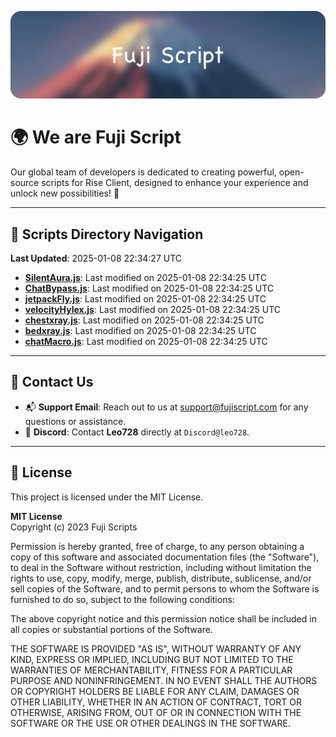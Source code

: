 ![Banner](.github/b.webp)

# 🌍 **We are Fuji Script**

Our global team of developers is dedicated to creating powerful, open-source scripts for Rise Client, designed to enhance your experience and unlock new possibilities! 🌟

---
<!-- SCRIPTS_NAVIGATION_START -->
## 📂 **Scripts Directory Navigation**

**Last Updated**: 2025-01-08 22:34:27 UTC

- **[SilentAura.js](scripts/SilentAura.js)**: Last modified on 2025-01-08 22:34:25 UTC
- **[ChatBypass.js](scripts/ChatBypass.js)**: Last modified on 2025-01-08 22:34:25 UTC
- **[jetpackFly.js](scripts/jetpackFly.js)**: Last modified on 2025-01-08 22:34:25 UTC
- **[velocityHylex.js](scripts/velocityHylex.js)**: Last modified on 2025-01-08 22:34:25 UTC
- **[chestxray.js](scripts/chestxray.js)**: Last modified on 2025-01-08 22:34:25 UTC
- **[bedxray.js](scripts/bedxray.js)**: Last modified on 2025-01-08 22:34:25 UTC
- **[chatMacro.js](scripts/chatMacro.js)**: Last modified on 2025-01-08 22:34:25 UTC

<!-- SCRIPTS_NAVIGATION_END -->

---

## 💬 **Contact Us**  
- 📬 **Support Email**: Reach out to us at [support@fujiscript.com](mailto:support@fujiscript.com) for any questions or assistance.  
- 💬 **Discord**: Contact **Leo728** directly at `Discord@leo728`.

---

## 📜 **License**

This project is licensed under the MIT License.  

**MIT License**  
Copyright (c) 2023 Fuji Scripts  

Permission is hereby granted, free of charge, to any person obtaining a copy of this software and associated documentation files (the "Software"), to deal in the Software without restriction, including without limitation the rights to use, copy, modify, merge, publish, distribute, sublicense, and/or sell copies of the Software, and to permit persons to whom the Software is furnished to do so, subject to the following conditions:  

The above copyright notice and this permission notice shall be included in all copies or substantial portions of the Software.  

THE SOFTWARE IS PROVIDED "AS IS", WITHOUT WARRANTY OF ANY KIND, EXPRESS OR IMPLIED, INCLUDING BUT NOT LIMITED TO THE WARRANTIES OF MERCHANTABILITY, FITNESS FOR A PARTICULAR PURPOSE AND NONINFRINGEMENT. IN NO EVENT SHALL THE AUTHORS OR COPYRIGHT HOLDERS BE LIABLE FOR ANY CLAIM, DAMAGES OR OTHER LIABILITY, WHETHER IN AN ACTION OF CONTRACT, TORT OR OTHERWISE, ARISING FROM, OUT OF OR IN CONNECTION WITH THE SOFTWARE OR THE USE OR OTHER DEALINGS IN THE SOFTWARE.  
